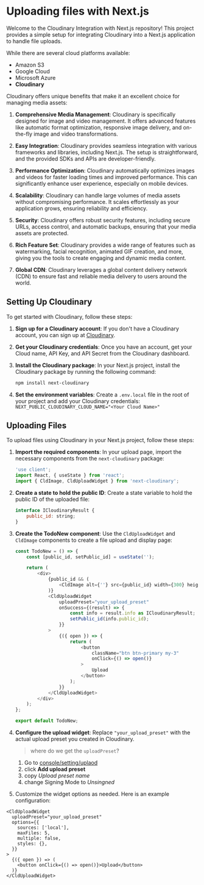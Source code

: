 # Uploading files with Next.js

Welcome to the Cloudinary Integration with Next.js repository! This project provides a simple setup for integrating Cloudinary into a Next.js application to handle file uploads.

While there are several cloud platforms available:

- Amazon S3
- Google Cloud
- Microsoft Azure
- **Cloudinary**

Cloudinary offers unique benefits that make it an excellent choice for managing media assets:

1. **Comprehensive Media Management**: Cloudinary is specifically designed for image and video management. It offers advanced features like automatic format optimization, responsive image delivery, and on-the-fly image and video transformations.

2. **Easy Integration**: Cloudinary provides seamless integration with various frameworks and libraries, including Next.js. The setup is straightforward, and the provided SDKs and APIs are developer-friendly.

3. **Performance Optimization**: Cloudinary automatically optimizes images and videos for faster loading times and improved performance. This can significantly enhance user experience, especially on mobile devices.

4. **Scalability**: Cloudinary can handle large volumes of media assets without compromising performance. It scales effortlessly as your application grows, ensuring reliability and efficiency.

5. **Security**: Cloudinary offers robust security features, including secure URLs, access control, and automatic backups, ensuring that your media assets are protected.

6. **Rich Feature Set**: Cloudinary provides a wide range of features such as watermarking, facial recognition, animated GIF creation, and more, giving you the tools to create engaging and dynamic media content.

7. **Global CDN**: Cloudinary leverages a global content delivery network (CDN) to ensure fast and reliable media delivery to users around the world.

## Setting Up Cloudinary

To get started with Cloudinary, follow these steps:

1. **Sign up for a Cloudinary account**: If you don't have a Cloudinary account, you can sign up at [Cloudinary](https://cloudinary.com/).

2. **Get your Cloudinary credentials**: Once you have an account, get your Cloud name, API Key, and API Secret from the Cloudinary dashboard.

3. **Install the Cloudinary package**: In your Next.js project, install the Cloudinary package by running the following command:

    ```bash
    npm install next-cloudinary
    ```

4. **Set the environment variables**: Create a `.env.local` file in the root of your project and add your Cloudinary credentials: `NEXT_PUBLIC_CLOUDINARY_CLOUD_NAME="<Your Cloud Name>"`


## Uploading Files

To upload files using Cloudinary in your Next.js project, follow these steps:

1. **Import the required components**: In your upload page, import the necessary components from the `next-cloudinary` package:


    ```javascript
    'use client';
    import React, { useState } from 'react';
    import { CldImage, CldUploadWidget } from 'next-cloudinary';
    ```

2. **Create a state to hold the public ID**: Create a state variable to hold the public ID of the uploaded file:


    ```javascript
    interface ICloudinaryResult {
        public_id: string;
    }
    ```

3. **Create the TodoNew component**: Use the `CldUploadWidget` and `CldImage` components to create a file upload and display page:


    ```javascript
    const TodoNew = () => {
        const [public_id, setPublic_id] = useState('');

        return (
            <div>
                {public_id && (
                    <CldImage alt={''} src={public_id} width={300} height={200} />
                )}
                <CldUploadWidget
                    uploadPreset="your_upload_preset"
                    onSuccess={(result) => {
                        const info = result.info as ICloudinaryResult;
                        setPublic_id(info.public_id);
                    }}
                >
                    {({ open }) => {
                        return (
                            <button
                                className="btn btn-primary my-3"
                                onClick={() => open()}
                            >
                                Upload
                            </button>
                        );
                    }}
                </CldUploadWidget>
            </div>
        );
    };

    export default TodoNew;
    ```

4. **Configure the upload widget**: Replace `"your_upload_preset"` with the actual upload preset you created in Cloudinary.


	> where do we get the `uploadPreset`?
	
	1. Go to [console/setting/uplaod](https://console.cloudinary.com/settings/c-bd3c5de64af788dda2f22ae255ef4e/upload)
	2. click **Add upload preset**
	3. copy *Upload preset name*
	4. change Signing Mode to *Unsingned*


5.  Customize the widget options as needed. Here is an example configuration:

```
<CldUploadWidget
  uploadPreset="your_upload_preset"
  options={{
    sources: ['local'],
    maxFiles: 5,
    multiple: false,
    styles: {},
  }}
>
  {({ open }) => (
    <button onClick={() => open()}>Upload</button>
  )}
</CldUploadWidget>

```